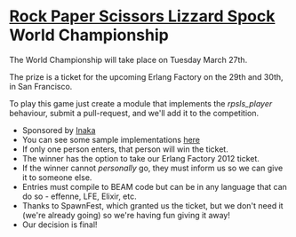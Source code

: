 [Rock Paper Scissors Lizzard Spock](http://en.wikipedia.org/wiki/Rock-paper-scissors-lizard-Spock) World Championship
====

The World Championship will take place on Tuesday March 27th. 

The prize is a ticket for the upcoming Erlang Factory on the 29th and 30th, in San Francisco.

To play this game just create a module that implements the *rpsls_player* behaviour, submit a pull-request, and we'll add it to the competition.

* Sponsored by [Inaka](http://inakanetworks.com)
* You can see some sample implementations [here](https://github.com/inaka/rpsls/tree/master/src/players)
* If only one person enters, that person will win the ticket.
* The winner has the option to take our Erlang Factory 2012 ticket. 
* If the winner cannot *personally* go, they must inform us so we can give it to someone else.
* Entries must compile to BEAM code but can be in any language that can do so - effenne, LFE, Elixir, etc.
* Thanks to SpawnFest, which granted us the ticket, but we don't need it (we're already going) so we're having fun giving it away!                                                                            
* Our decision is final!